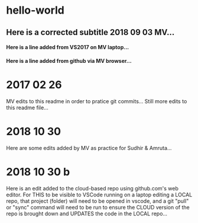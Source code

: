 # hello-world
## Here is a corrected subtitle 2018 09 03 MV...
#### Here is a line added from VS2017 on MV laptop... 
#### Here is a line added from github via MV browser... 

# 2017 02 26
MV edits to this readme in order to pratice git commits... 
Still more edits to this readme file...

# 2018 10 30 
Here are some edits added by MV as practice for Sudhir & Amruta... 

# 2018 10 30 b
Here is an edit added to the cloud-based repo using github.com's web editor. 
For THIS to be visible to VSCode running on a laptop editing a LOCAL repo, that project (folder) will need to be opened in vscode, and a git "pull" or "sync" command will need to be run to ensure the CLOUD version of the repo is brought down and UPDATES the code in the LOCAL repo... 
